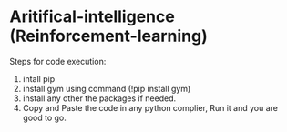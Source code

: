 # Aritifical-intelligence (Reinforcement-learning)

Steps for code execution:
1. intall pip 
2. install gym using command (!pip install gym) 
3. install any other the packages if needed. 
3. Copy and Paste the code in any python complier, Run it and you are good to go. 
